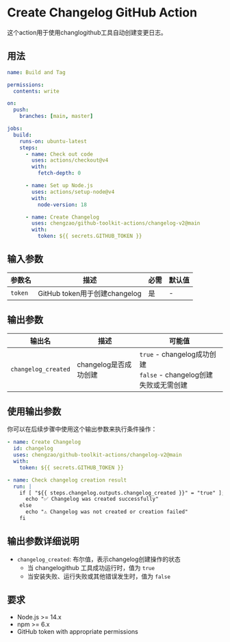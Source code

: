 # Create Changelog GitHub Action

这个action用于使用changlogithub工具自动创建变更日志。

## 用法

```yaml
name: Build and Tag

permissions:
  contents: write

on:
  push:
    branches: [main, master]

jobs:
  build:
    runs-on: ubuntu-latest
    steps:
      - name: Check out code
        uses: actions/checkout@v4
        with:
          fetch-depth: 0

      - name: Set up Node.js
        uses: actions/setup-node@v4
        with:
          node-version: 18

      - name: Create Changelog
        uses: chengzao/github-toolkit-actions/changelog-v2@main
        with:
          token: ${{ secrets.GITHUB_TOKEN }}
```

## 输入参数

| 参数名 | 描述 | 必需 | 默认值 |
|--------|------|------|--------|
| `token` | GitHub token用于创建changelog | 是 | - |

## 输出参数

| 输出名 | 描述 | 可能值 |
|--------|------|--------|
| `changelog_created` | changelog是否成功创建 | `true` - changelog成功创建<br>`false` - changelog创建失败或无需创建 |

## 使用输出参数

你可以在后续步骤中使用这个输出参数来执行条件操作：

```yaml
- name: Create Changelog
  id: changelog
  uses: chengzao/github-toolkit-actions/changelog-v2@main
  with:
    token: ${{ secrets.GITHUB_TOKEN }}

- name: Check changelog creation result
  run: |
    if [ "${{ steps.changelog.outputs.changelog_created }}" = "true" ]; then
      echo "✅ Changelog was created successfully"
    else
      echo "⚠️ Changelog was not created or creation failed"
    fi
```

## 输出参数详细说明

- `changelog_created`: 布尔值，表示changelog创建操作的状态
  - 当 changelogithub 工具成功运行时，值为 `true`
  - 当安装失败、运行失败或其他错误发生时，值为 `false`

## 要求

- Node.js >= 14.x
- npm >= 6.x
- GitHub token with appropriate permissions